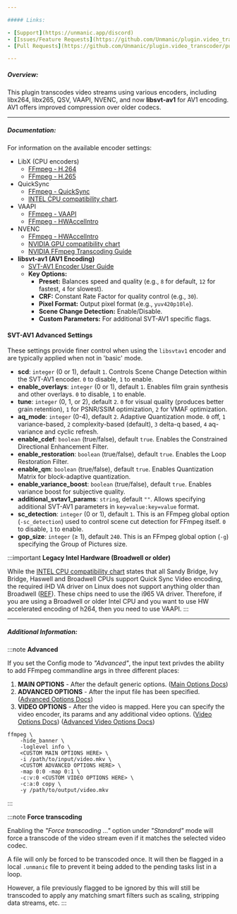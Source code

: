 ```yaml
---

##### Links:

- [Support](https://unmanic.app/discord)
- [Issues/Feature Requests](https://github.com/Unmanic/plugin.video_transcoder/issues)
- [Pull Requests](https://github.com/Unmanic/plugin.video_transcoder/pulls)

---
```


##### Overview:
This plugin transcodes video streams using various encoders, including libx264, libx265, QSV, VAAPI, NVENC, and now **libsvt-av1** for AV1 encoding. AV1 offers improved compression over older codecs.

---

##### Documentation:

For information on the available encoder settings:
- LibX (CPU encoders)
  - [FFmpeg - H.264](https://trac.ffmpeg.org/wiki/Encode/H.264)
  - [FFmpeg - H.265](https://trac.ffmpeg.org/wiki/Encode/H.265)
- QuickSync
  - [FFmpeg - QuickSync](https://trac.ffmpeg.org/wiki/Hardware/QuickSync)
  - [INTEL CPU compatibility chart](https://en.wikipedia.org/wiki/Intel_Quick_Sync_Video#Hardware_decoding_and_encoding).
- VAAPI
  - [FFmpeg - VAAPI](https://trac.ffmpeg.org/wiki/Hardware/VAAPI)
  - [FFmpeg - HWAccelIntro](https://trac.ffmpeg.org/wiki/HWAccelIntro#VAAPI)
- NVENC
  - [FFmpeg - HWAccelIntro](https://trac.ffmpeg.org/wiki/HWAccelIntro#NVENC)
  - [NVIDIA GPU compatibility chart](https://developer.nvidia.com/video-encode-and-decode-gpu-support-matrix-new)
  - [NVIDIA FFmpeg Transcoding Guide](https://developer.nvidia.com/blog/nvidia-ffmpeg-transcoding-guide/)
- **libsvt-av1 (AV1 Encoding)**
  - [SVT-AV1 Encoder User Guide](https://gitlab.com/AOMediaCodec/SVT-AV1/-/blob/master/Docs/svt-av1_encoder_user_guide.md)
  - **Key Options:**
    - **Preset:** Balances speed and quality (e.g., `8` for default, `12` for fastest, `4` for slowest).
    - **CRF:** Constant Rate Factor for quality control (e.g., `30`).
    - **Pixel Format:** Output pixel format (e.g., `yuv420p10le`).
    - **Scene Change Detection:** Enable/Disable.
    - **Custom Parameters:** For additional SVT-AV1 specific flags.

#### SVT-AV1 Advanced Settings
These settings provide finer control when using the `libsvtav1` encoder and are typically applied when not in 'basic' mode.

-   **scd**: `integer` (0 or 1), default `1`. Controls Scene Change Detection within the SVT-AV1 encoder. `0` to disable, `1` to enable.
-   **enable_overlays**: `integer` (0 or 1), default `1`. Enables film grain synthesis and other overlays. `0` to disable, `1` to enable.
-   **tune**: `integer` (0, 1, or 2), default `2`. `0` for visual quality (produces better grain retention), `1` for PSNR/SSIM optimization, `2` for VMAF optimization.
-   **aq_mode**: `integer` (0-4), default `2`. Adaptive Quantization mode. `0` off, `1` variance-based, `2` complexity-based (default), `3` delta-q based, `4` aq-variance and cyclic refresh.
-   **enable_cdef**: `boolean` (true/false), default `true`. Enables the Constrained Directional Enhancement Filter.
-   **enable_restoration**: `boolean` (true/false), default `true`. Enables the Loop Restoration Filter.
-   **enable_qm**: `boolean` (true/false), default `true`. Enables Quantization Matrix for block-adaptive quantization.
-   **enable_variance_boost**: `boolean` (true/false), default `true`. Enables variance boost for subjective quality.
-   **additional_svtav1_params**: `string`, default `""`. Allows specifying additional SVT-AV1 parameters in `key=value:key=value` format.
-   **sc_detection**: `integer` (0 or 1), default `1`. This is an FFmpeg global option (`-sc_detection`) used to control scene cut detection for FFmpeg itself. `0` to disable, `1` to enable.
-   **gop_size**: `integer` (≥ 1), default `240`. This is an FFmpeg global option (`-g`) specifying the Group of Pictures size.

:::important
**Legacy Intel Hardware (Broadwell or older)**

While the [INTEL CPU compatibility chart](https://en.wikipedia.org/wiki/Intel_Quick_Sync_Video#Hardware_decoding_and_encoding) states that all Sandy Bridge, Ivy Bridge, Haswell and Broadwell CPUs support Quick Sync Video encoding, the required iHD VA driver on Linux does not support anything older than Broadwell ([REF](https://github.com/intel/libva/issues/436#issuecomment-668116723)). These chips need to use the i965 VA driver. Therefore, if you are using a Broadwell or older Intel CPU and you want to use HW accelerated encoding of h264, then you need to use VAAPI.
:::

---

##### Additional Information:

:::note
**Advanced**

If you set the Config mode to *"Advanced"*, the input text privdes the ability to add FFmpeg commandline args in three different places:
1. **MAIN OPTIONS** - After the default generic options.
   ([Main Options Docs](https://ffmpeg.org/ffmpeg.html#Main-options))
1. **ADVANCED OPTIONS** - After the input file has been specified.
   ([Advanced Options Docs](https://ffmpeg.org/ffmpeg.html#Advanced-options))
1. **VIDEO OPTIONS** - After the video is mapped. Here you can specify the video encoder, its params and any additional video options.
   ([Video Options Docs](https://ffmpeg.org/ffmpeg.html#Video-Options))
   ([Advanced Video Options Docs](https://ffmpeg.org/ffmpeg.html#Advanced-Video-options))

```
ffmpeg \
    -hide_banner \
    -loglevel info \
    <CUSTOM MAIN OPTIONS HERE> \
    -i /path/to/input/video.mkv \
    <CUSTOM ADVANCED OPTIONS HERE> \
    -map 0:0 -map 0:1 \
    -c:v:0 <CUSTOM VIDEO OPTIONS HERE> \
    -c:a:0 copy \
    -y /path/to/output/video.mkv
```
:::

:::note
**Force transcoding**

Enabling the *"Force transcoding ..."* option under *"Standard"* mode will force a transcode of the video stream even if it matches the selected video codec.

A file will only be forced to be transcoded once. It will then be flagged in a local `.unmanic` file to prevent it being added to the pending tasks list in a loop.

However, a file previously flagged to be ignored by this will still be transcoded to apply any matching smart filters such as scaling, stripping data streams, etc.
:::
